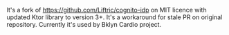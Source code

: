 It's a fork of https://github.com/Liftric/cognito-idp on MIT licence with updated Ktor library to version 3+. 
It's a workaround for stale PR on original repository. 
Currently it's used by Bklyn Cardio project.
